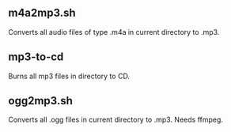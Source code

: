 
## m4a2mp3.sh


Converts all audio files of type .m4a in current directory to .mp3.

##  mp3-to-cd

Burns all mp3 files in directory to CD.


## ogg2mp3.sh

Converts all .ogg files in current directory to .mp3.  Needs ffmpeg.

